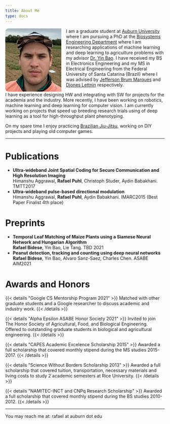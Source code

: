 ```yaml
---
title: About Me
type: docs
---
```


<img src="rafael.jpeg" style="border-radius: 5%; float: left; padding-right: 15px; height: 200px">
I am a graduate student at <a href="/">Auburn University</a> where I am pursuing a PhD at the <a href="/">Biosystems Engineering Department</a> where I am researching applications of machine learning and deep learning to agriculture problems with my advisor <a href="/">Dr. Yin Bao</a>. I have received my BS in Electronics Engineering and my MS in Electrical Engineering from the Federal University of Santa Catarina (Brazil) where I was advised by <a href="/">Jefferson Brum Marques</a> and <a href="/">Djones Lettnin</a> respectively.

I have experience designing HW and integrating with SW for projects for the academia and the industry. More recently, I have been working on robotics, machine learning and deep learning for computer vision. I am currently working on projects that speed up breeding research trials using of deep learning as a tool for high-throughput plant phenotyping.

On my spare time I enjoy practicing <a href="/">Brazilian Jiu-Jitsu</a>, working on DIY projects and playing old computer games.

---

# Publications
- **Ultra-wideband Joint Spatial Coding for Secure Communication and High Resolution Imaging**\
Himanshu Aggrawal, **Rafael Puhl**, Christoph Studer, Aydin Babakhani. TMTT2017
- **Ultra-wideband pulse-based directional modulation**\
Himanshu Aggrawal, **Rafael Puhl**, Aydin Babakhani. IMARC2015 (Best Paper Finalist 4th place)

# Preprints
- **Temporal Leaf Matching of Maize Plants using a Siamese Neural Network and Hungarian Algorithm**\
**Rafael Bidese**, Yin Bao, Lie Tang. TBD 2021
- **Peanut detection, tracking and counting using deep neural networks**\
**Rafael Bidese**, Yin Bao, Alvaro Sanz-Saez, Charles Chen. ASABE AIM2021


# Awards and Honors

{{< details "Google CS Mentorship Program 2021" >}}
Matched with other graduate students and a Google researcher to discuss academic and industry work.
{{< /details >}}

{{< details "Alpha Epsilon ASABE Honor Society 2021" >}}
Invited to join The Honor Society of Agricultural, Food, and Biological Engineering. Offered to outstanding graduate students in biological and agricultural engineering.
{{< /details >}}

{{< details "CAPES Academic Excelence Scholarship 2015" >}}
Awarded a full scholarship that covered monthly stipend during the MS studies 2015-2017.
{{< /details >}}

{{< details "Science Without Borders Scholarship 2013" >}}
Awarded a full scholarship that covered tuition, transportation, necessary materials and living costs to study 2 academic semesters at Rice University.
{{< /details >}}

{{< details "NAMITEC-INCT and CNPq Research Scholarship" >}}
Awarded a full scholarship that covered monthly stipend during the BS studies 2010-2012.
{{< /details >}}

---

You may reach me at: rafael at auburn dot edu
